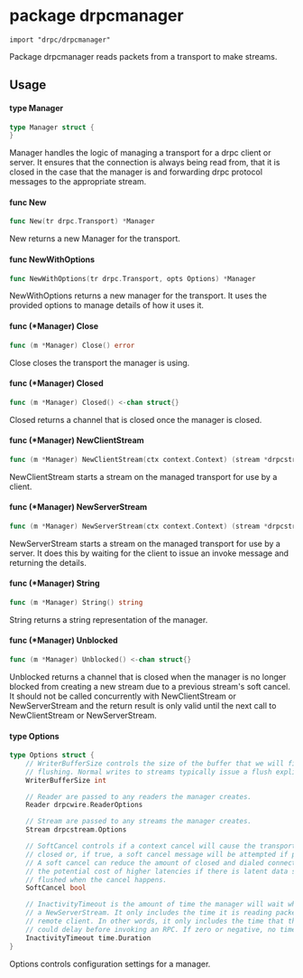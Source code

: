 # package drpcmanager

`import "drpc/drpcmanager"`

Package drpcmanager reads packets from a transport to make streams.

## Usage

#### type Manager

```go
type Manager struct {
}
```

Manager handles the logic of managing a transport for a drpc client or server.
It ensures that the connection is always being read from, that it is closed in
the case that the manager is and forwarding drpc protocol messages to the
appropriate stream.

#### func  New

```go
func New(tr drpc.Transport) *Manager
```
New returns a new Manager for the transport.

#### func  NewWithOptions

```go
func NewWithOptions(tr drpc.Transport, opts Options) *Manager
```
NewWithOptions returns a new manager for the transport. It uses the provided
options to manage details of how it uses it.

#### func (*Manager) Close

```go
func (m *Manager) Close() error
```
Close closes the transport the manager is using.

#### func (*Manager) Closed

```go
func (m *Manager) Closed() <-chan struct{}
```
Closed returns a channel that is closed once the manager is closed.

#### func (*Manager) NewClientStream

```go
func (m *Manager) NewClientStream(ctx context.Context) (stream *drpcstream.Stream, err error)
```
NewClientStream starts a stream on the managed transport for use by a client.

#### func (*Manager) NewServerStream

```go
func (m *Manager) NewServerStream(ctx context.Context) (stream *drpcstream.Stream, rpc string, err error)
```
NewServerStream starts a stream on the managed transport for use by a server. It
does this by waiting for the client to issue an invoke message and returning the
details.

#### func (*Manager) String

```go
func (m *Manager) String() string
```
String returns a string representation of the manager.

#### func (*Manager) Unblocked

```go
func (m *Manager) Unblocked() <-chan struct{}
```
Unblocked returns a channel that is closed when the manager is no longer blocked
from creating a new stream due to a previous stream's soft cancel. It should not
be called concurrently with NewClientStream or NewServerStream and the return
result is only valid until the next call to NewClientStream or NewServerStream.

#### type Options

```go
type Options struct {
	// WriterBufferSize controls the size of the buffer that we will fill before
	// flushing. Normal writes to streams typically issue a flush explicitly.
	WriterBufferSize int

	// Reader are passed to any readers the manager creates.
	Reader drpcwire.ReaderOptions

	// Stream are passed to any streams the manager creates.
	Stream drpcstream.Options

	// SoftCancel controls if a context cancel will cause the transport to be
	// closed or, if true, a soft cancel message will be attempted if possible.
	// A soft cancel can reduce the amount of closed and dialed connections at
	// the potential cost of higher latencies if there is latent data still being
	// flushed when the cancel happens.
	SoftCancel bool

	// InactivityTimeout is the amount of time the manager will wait when creating
	// a NewServerStream. It only includes the time it is reading packets from the
	// remote client. In other words, it only includes the time that the client
	// could delay before invoking an RPC. If zero or negative, no timeout is used.
	InactivityTimeout time.Duration
}
```

Options controls configuration settings for a manager.
